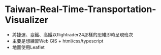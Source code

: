 # Taiwan-Real-Time-Transportation-Visualizer
- 將捷運、臺鐵、高鐵以flightrader24那樣的思維即時呈現班次
- 主要是想練習Web GIS + html/css/typescript
- 地圖使用Leaflet